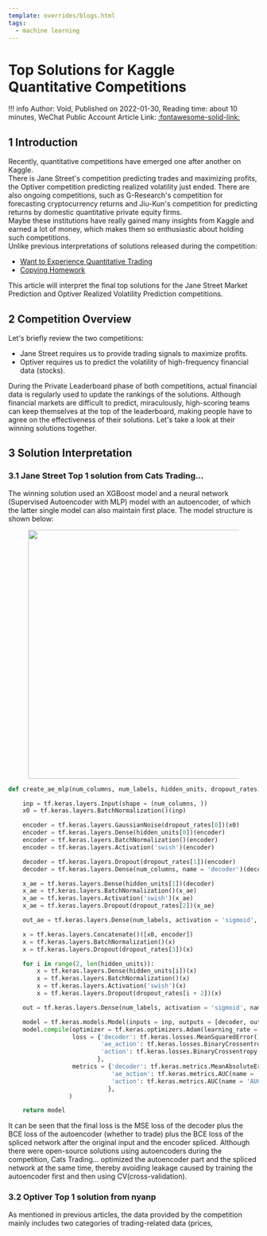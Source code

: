 ```yaml
---
template: overrides/blogs.html
tags:
  - machine learning
---
```


# Top Solutions for Kaggle Quantitative Competitions

!!! info
    Author: Void, Published on 2022-01-30, Reading time: about 10 minutes, WeChat Public Account Article Link: [:fontawesome-solid-link:](https://mp.weixin.qq.com/s/M1UrhmJ9dlBlsZUv_jAHxg)

## 1 Introduction

Recently, quantitative competitions have emerged one after another on Kaggle.  
There is Jane Street's competition predicting trades and maximizing profits, the Optiver competition predicting realized volatility just ended. There are also ongoing competitions, such as G-Research's competition for forecasting cryptocurrency returns and Jiu-Kun's competition for predicting returns by domestic quantitative private equity firms.  
Maybe these institutions have really gained many insights from Kaggle and earned a lot of money, which makes them so enthusiastic about holding such competitions.  
Unlike previous interpretations of solutions released during the competition:

- [Want to Experience Quantitative Trading](https://mp.weixin.qq.com/s?__biz=MzI4Mjk3NzgxOQ==&mid=2247484518&idx=1&sn=1110c1bc0a927d0a43446e2ac538fee1&scene=19#wechat_redirect)
- [Copying Homework](https://mp.weixin.qq.com/s?__biz=MzI4Mjk3NzgxOQ==&mid=2247484478&idx=1&sn=87de555f9ccfb00fc4d9ec6934bc61fa&scene=19#wechat_redirect)

This article will interpret the final top solutions for the Jane Street Market Prediction and Optiver Realized Volatility Prediction competitions.


## 2 Competition Overview

Let's briefly review the two competitions:

- Jane Street requires us to provide trading signals to maximize profits.
- Optiver requires us to predict the volatility of high-frequency financial data (stocks).

During the Private Leaderboard phase of both competitions, actual financial data is regularly used to update the rankings of the solutions. Although financial markets are difficult to predict, miraculously, high-scoring teams can keep themselves at the top of the leaderboard, making people have to agree on the effectiveness of their solutions. Let's take a look at their winning solutions together.

## 3 Solution Interpretation

### 3.1 Jane Street Top 1 solution from Cats Trading...

The winning solution used an XGBoost model and a neural network (Supervised Autoencoder with MLP) model with an autoencoder, of which the latter single model can also maintain first place. The model structure is shown below:

<figure>
  <img src="https://cdn.jsdelivr.net/gh/BulletTech2021/Pics/img/exp2.png" width="500" />
</figure>

```python
def create_ae_mlp(num_columns, num_labels, hidden_units, dropout_rates, ls = 1e-2, lr = 1e-3):

    inp = tf.keras.layers.Input(shape = (num_columns, ))
    x0 = tf.keras.layers.BatchNormalization()(inp)

    encoder = tf.keras.layers.GaussianNoise(dropout_rates[0])(x0)
    encoder = tf.keras.layers.Dense(hidden_units[0])(encoder)
    encoder = tf.keras.layers.BatchNormalization()(encoder)
    encoder = tf.keras.layers.Activation('swish')(encoder)

    decoder = tf.keras.layers.Dropout(dropout_rates[1])(encoder)
    decoder = tf.keras.layers.Dense(num_columns, name = 'decoder')(decoder)

    x_ae = tf.keras.layers.Dense(hidden_units[1])(decoder)
    x_ae = tf.keras.layers.BatchNormalization()(x_ae)
    x_ae = tf.keras.layers.Activation('swish')(x_ae)
    x_ae = tf.keras.layers.Dropout(dropout_rates[2])(x_ae)

    out_ae = tf.keras.layers.Dense(num_labels, activation = 'sigmoid', name = 'ae_action')(x_ae)

    x = tf.keras.layers.Concatenate()([x0, encoder])
    x = tf.keras.layers.BatchNormalization()(x)
    x = tf.keras.layers.Dropout(dropout_rates[3])(x)

    for i in range(2, len(hidden_units)):
        x = tf.keras.layers.Dense(hidden_units[i])(x)
        x = tf.keras.layers.BatchNormalization()(x)
        x = tf.keras.layers.Activation('swish')(x)
        x = tf.keras.layers.Dropout(dropout_rates[i + 2])(x)

    out = tf.keras.layers.Dense(num_labels, activation = 'sigmoid', name = 'action')(x)

    model = tf.keras.models.Model(inputs = inp, outputs = [decoder, out_ae, out])
    model.compile(optimizer = tf.keras.optimizers.Adam(learning_rate = lr),
                  loss = {'decoder': tf.keras.losses.MeanSquaredError(),
                          'ae_action': tf.keras.losses.BinaryCrossentropy(label_smoothing = ls),
                          'action': tf.keras.losses.BinaryCrossentropy(label_smoothing = ls),
                         },
                  metrics = {'decoder': tf.keras.metrics.MeanAbsoluteError(name = 'MAE'),
                             'ae_action': tf.keras.metrics.AUC(name = 'AUC'),
                             'action': tf.keras.metrics.AUC(name = 'AUC'),
                            },
                 )

    return model
```


It can be seen that the final loss is the MSE loss of the decoder plus the BCE loss of the autoencoder (whether to trade) plus the BCE loss of the spliced network after the original input and the encoder spliced. Although there were open-source solutions using autoencoders during the competition, Cats Trading... optimized the autoencoder part and the spliced network at the same time, thereby avoiding leakage caused by training the autoencoder first and then using CV(cross-validation).

### 3.2 Optiver Top 1 solution from nyanp

As mentioned in previous articles, the data provided by the competition mainly includes two categories of trading-related data (prices,